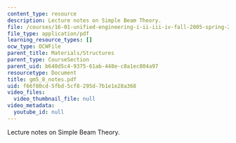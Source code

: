 ```yaml
---
content_type: resource
description: Lecture notes on Simple Beam Theory.
file: /courses/16-01-unified-engineering-i-ii-iii-iv-fall-2005-spring-2006/f66f80cd5fbd5cf8295d7b1e1e28a368_gm5_8_notes.pdf
file_type: application/pdf
learning_resource_types: []
ocw_type: OCWFile
parent_title: Materials/Structures
parent_type: CourseSection
parent_uid: b640d5c4-9375-61ab-448e-c8a1ec804a97
resourcetype: Document
title: gm5_8_notes.pdf
uid: f66f80cd-5fbd-5cf8-295d-7b1e1e28a368
video_files:
  video_thumbnail_file: null
video_metadata:
  youtube_id: null
---
```

Lecture notes on Simple Beam Theory.

